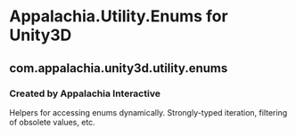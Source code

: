 # Appalachia.Utility.Enums for Unity3D
## com.appalachia.unity3d.utility.enums
### Created by Appalachia Interactive

Helpers for accessing enums dynamically.  Strongly-typed iteration, filtering of obsolete values, etc.